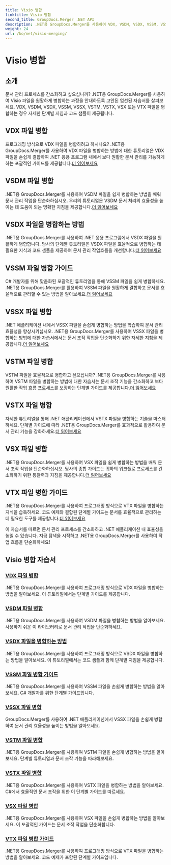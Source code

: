 ```yaml
---
title: Visio 병합
linktitle: Visio 병합
second_title: GroupDocs.Merger .NET API
description: .NET용 GroupDocs.Merger를 사용하여 VDX, VSDM, VSDX, VSSM, VSSX, VSTM, VSTX, VSX, VTX 파일을 쉽게 병합합니다. 원활한 문서 병합을 위한 단계별 튜토리얼입니다.
weight: 24
url: /ko/net/visio-merging/
---
```


# Visio 병합


## 소개

문서 관리 프로세스를 간소화하고 싶으십니까? .NET용 GroupDocs.Merger를 사용하여 Visio 파일을 원활하게 병합하는 과정을 안내하도록 고안된 엄선된 자습서를 살펴보세요. VDX, VSDM, VSDX, VSSM, VSSX, VSTM, VSTX, VSX 또는 VTX 파일을 병합하는 경우 자세한 단계별 지침과 코드 샘플이 제공됩니다.

## VDX 파일 병합

 프로그래밍 방식으로 VDX 파일을 병합하려고 하시나요? .NET용 GroupDocs.Merger를 사용하여 VDX 파일을 병합하는 방법에 대한 튜토리얼은 VDX 파일을 손쉽게 결합하여 .NET 응용 프로그램 내에서 보다 원활한 문서 관리를 가능하게 하는 포괄적인 가이드를 제공합니다.[더 읽어보세요](./merge-vdx-files/)

## VSDM 파일 병합

.NET용 GroupDocs.Merger를 사용하여 VSDM 파일을 쉽게 병합하는 방법을 배워 문서 관리 작업을 단순화하십시오. 우리의 튜토리얼은 VSDM 문서 처리의 효율성을 높이는 데 도움이 되는 명확한 지침을 제공합니다.[더 읽어보세요](./merging-vsdm-files/)

## VSDX 파일을 병합하는 방법

 .NET용 GroupDocs.Merger를 사용하여 .NET 응용 프로그램에서 VSDX 파일을 원활하게 병합합니다. 당사의 단계별 튜토리얼은 VSDX 파일을 효율적으로 병합하는 데 필요한 지식과 코드 샘플을 제공하여 문서 관리 작업흐름을 개선합니다.[더 읽어보세요](./how-to-merge-vsdx-files/)

## VSSM 파일 병합 가이드

 C# 개발자를 위해 맞춤화된 포괄적인 튜토리얼을 통해 VSSM 파일을 쉽게 병합하세요. .NET용 GroupDocs.Merger를 활용하여 VSSM 파일을 원활하게 결합하고 문서를 효율적으로 관리할 수 있는 방법을 알아보세요.[더 읽어보세요](./guide-merging-vssm-files/)

## VSSX 파일 병합

.NET 애플리케이션 내에서 VSSX 파일을 손쉽게 병합하는 방법을 학습하여 문서 관리 효율성을 향상시키십시오. .NET용 GroupDocs.Merger를 사용하여 VSSX 파일을 병합하는 방법에 대한 자습서에서는 문서 조작 작업을 단순화하기 위한 자세한 지침을 제공합니다.[더 읽어보세요](./merging-vssx-files/)

## VSTM 파일 병합

 VSTM 파일을 효율적으로 병합하고 싶으십니까? .NET용 GroupDocs.Merger를 사용하여 VSTM 파일을 병합하는 방법에 대한 자습서는 문서 조작 기능을 간소화하고 보다 원활한 작업 흐름 프로세스를 보장하는 단계별 가이드를 제공합니다.[더 읽어보세요](./merge-vstm-files/)

## VSTX 파일 병합

 자세한 튜토리얼을 통해 .NET 애플리케이션에서 VSTX 파일을 병합하는 기술을 마스터하세요. 단계별 가이드에 따라 .NET용 GroupDocs.Merger를 효과적으로 활용하여 문서 관리 기능을 강화하세요.[더 읽어보세요](./merging-vstx-files/)

## VSX 파일 병합

.NET용 GroupDocs.Merger를 사용하여 VSX 파일을 쉽게 병합하는 방법을 배워 문서 조작 작업을 단순화하십시오. 당사의 종합 가이드는 귀하의 워크플로 프로세스를 간소화하기 위한 통찰력과 지침을 제공합니다.[더 읽어보세요](./merge-vsx-files/)

## VTX 파일 병합 가이드

 .NET용 GroupDocs.Merger를 사용하여 프로그래밍 방식으로 VTX 파일을 병합하는 지식을 습득하세요. 코드 예제와 결합된 단계별 가이드는 문서를 효율적으로 관리하는 데 필요한 도구를 제공합니다.[더 읽어보세요](./guide-merging-vtx-files/)

이 자습서를 따르면 문서 관리 프로세스를 간소화하고 .NET 애플리케이션 내 효율성을 높일 수 있습니다. 지금 탐색을 시작하고 .NET용 GroupDocs.Merger를 사용하여 작업 흐름을 단순화하세요!
## Visio 병합 자습서
### [VDX 파일 병합](./merge-vdx-files/)
.NET용 GroupDocs.Merger를 사용하여 프로그래밍 방식으로 VDX 파일을 병합하는 방법을 알아보세요. 이 튜토리얼에서는 단계별 가이드를 제공합니다.
### [VSDM 파일 병합](./merging-vsdm-files/)
.NET용 GroupDocs.Merger를 사용하여 VSDM 파일을 병합하는 방법을 알아보세요. 사용하기 쉬운 이 라이브러리로 문서 관리 작업을 단순화하세요.
### [VSDX 파일을 병합하는 방법](./how-to-merge-vsdx-files/)
.NET용 GroupDocs.Merger를 사용하여 프로그래밍 방식으로 VSDX 파일을 병합하는 방법을 알아보세요. 이 튜토리얼에서는 코드 샘플과 함께 단계별 지침을 제공합니다.
### [VSSM 파일 병합 가이드](./guide-merging-vssm-files/)
.NET용 GroupDocs.Merger를 사용하여 VSSM 파일을 손쉽게 병합하는 방법을 알아보세요. C# 개발자를 위한 단계별 가이드입니다.
### [VSSX 파일 병합](./merging-vssx-files/)
GroupDocs.Merger를 사용하여 .NET 애플리케이션에서 VSSX 파일을 손쉽게 병합하여 문서 관리 효율성을 높이는 방법을 알아보세요.
### [VSTM 파일 병합](./merge-vstm-files/)
.NET용 GroupDocs.Merger를 사용하여 VSTM 파일을 손쉽게 병합하는 방법을 알아보세요. 단계별 튜토리얼과 문서 조작 기능을 따라해보세요.
### [VSTX 파일 병합](./merging-vstx-files/)
.NET용 GroupDocs.Merger를 사용하여 VSTX 파일을 병합하는 방법을 알아보세요. C#에서 효율적인 문서 조작을 위한 이 단계별 가이드를 따르세요.
### [VSX 파일 병합](./merge-vsx-files/)
.NET용 GroupDocs.Merger를 사용하여 VSX 파일을 손쉽게 병합하는 방법을 알아보세요. 이 포괄적인 가이드는 문서 조작 작업을 단순화합니다.
### [VTX 파일 병합 가이드](./guide-merging-vtx-files/)
.NET용 GroupDocs.Merger를 사용하여 프로그래밍 방식으로 VTX 파일을 병합하는 방법을 알아보세요. 코드 예제가 포함된 단계별 가이드입니다.